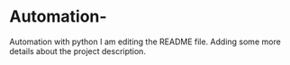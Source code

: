 # Automation-
Automation with python
I am editing the README file. Adding some more details about the project description.

